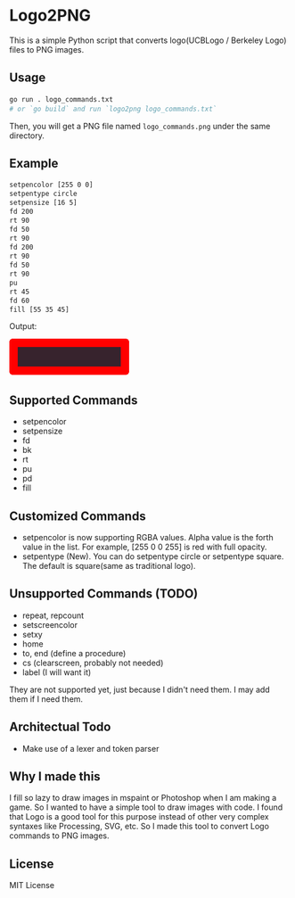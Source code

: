 # Logo2PNG

This is a simple Python script that converts logo(UCBLogo / Berkeley Logo) files to PNG images.

## Usage

```bash
go run . logo_commands.txt 
# or `go build` and run `logo2png logo_commands.txt`
```
Then, you will get a PNG file named `logo_commands.png` under the same directory.

## Example

```log
setpencolor [255 0 0]
setpentype circle
setpensize [16 5]
fd 200
rt 90
fd 50
rt 90
fd 200
rt 90
fd 50
rt 90
pu
rt 45
fd 60
fill [55 35 45]
```

Output:

![logo_commands.png](logo_commands.png)

## Supported Commands

- setpencolor
- setpensize
- fd
- bk
- rt
- pu
- pd
- fill

## Customized Commands

- setpencolor is now supporting RGBA values. Alpha value is the forth value in the list. For example, [255 0 0 255] is red with full opacity.
- setpentype (New). You can do setpentype circle or setpentype square. The default is square(same as traditional logo).

## Unsupported Commands (TODO)

- repeat, repcount
- setscreencolor
- setxy
- home
- to, end (define a procedure)
- cs (clearscreen, probably not needed)
- label (I will want it)

They are not supported yet, just because I didn't need them. I may add them if I need them.

## Architectual Todo

- Make use of a lexer and token parser

## Why I made this

I fill so lazy to draw images in mspaint or Photoshop when I am making a game. So I wanted to have a simple tool to draw images with code. I found that Logo is a good tool for this purpose instead of other very complex syntaxes like Processing, SVG, etc. So I made this tool to convert Logo commands to PNG images.

## License
MIT License

